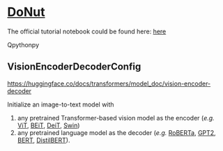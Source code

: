 # [DoNut](https://huggingface.co/docs/transformers/main/en/model_doc/donut)

The official tutorial notebook could be found here: [here](https://github.com/NielsRogge/Transformers-Tutorials/tree/master/Donut)

Qpythonpy





## VisionEncoderDecoderConfig

https://huggingface.co/docs/transformers/model_doc/vision-encoder-decoder

Initialize an image-to-text model with 

1. any pretrained Transformer-based vision model as the encoder (*e.g.* [ViT](https://huggingface.co/docs/transformers/model_doc/vit), [BEiT](https://huggingface.co/docs/transformers/model_doc/beit), [DeiT](https://huggingface.co/docs/transformers/model_doc/deit), [Swin](https://huggingface.co/docs/transformers/model_doc/swin)) 
2. any pretrained language model as the decoder (*e.g.* [RoBERTa](https://huggingface.co/docs/transformers/model_doc/roberta), [GPT2](https://huggingface.co/docs/transformers/model_doc/gpt2), [BERT](https://huggingface.co/docs/transformers/model_doc/bert), [DistilBERT](https://huggingface.co/docs/transformers/model_doc/distilbert)).



